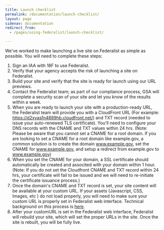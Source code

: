 ```yaml
---
title: Launch checklist
permalink: /documentation/launch-checklist/
layout: page
sidenav: documentation
redirect_from: 
  - /pages/using-federalist/launch-checklist/

---
```


We've worked to make launching a live site on Federalist as simple as possible. You will need to complete these steps:

1. Sign an IAA with 18F to use Federalist.
2. Verify that your agency accepts the risk of launching a site on Federalist.
3. Build your site and verify that the site is ready for launch using our URL previews.
4. Contact the Federalist team; as part of our compliance process, GSA will complete a security scan of your site and let you know of the results within a week.
5. When you are ready to launch your site with a production-ready URL, the Federalist team will provide you with a CloudFront URL (For example: https://d2xyasfn4889hb.cloudfront.net/) and TXT record (needed to issue your auto-renewed TLS certificate). You'll need to configure your DNS records with the CNAME and TXT values within 24 hrs. (Note: Please be aware that you cannot set a CNAME for a root domain.  If you are looking to set a CNAME for a root domain like example.gov, a common solution is to create the domain www.example.gov, set the CNAME for www.example.gov, and setup a redirect from example.gov to www.example.gov)
6. When you set the CNAME for your domain, a SSL certificate should automatically be created and associted with your domain within 1 hour. (Note: If you do not set the Cloudfront CNAME and TXT record within 24 hrs, your certificate will fail to be issued and we will need to re-initiate the certificate issuance process.)
7. Once the domain's CNAME and TXT record is set, your site content will be available at your custom URL. If your assets (Javascript, CSS, Images, etc ) do not load properly, you will need to make sure your custom URL is properly set in Federalist web interface. Technical background on this process is [here]({{site.baseurl}}/documentation/custom-urls/).
8. After your customURL is set in the Federalist web interface, Federalist will rebuild your site, which will set the proper URLs in the site.  Once the site is rebuilt, you will be fully live.
